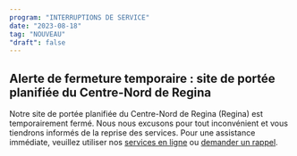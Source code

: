 ```yaml
---
program: "INTERRUPTIONS DE SERVICE"
date: "2023-08-18"
tag: "NOUVEAU"
"draft": false
---
```


## Alerte de fermeture temporaire : site de portée planifiée du Centre-Nord de Regina

Notre site de portée planifiée du Centre-Nord de Regina (Regina) est temporairement fermé. Nous nous excusons pour tout inconvénient et vous tiendrons informés de la reprise des services. Pour une assistance immédiate, veuillez utiliser nos [services en ligne](https://www.canada.ca/fr/emploi-developpement-social/ministere/portefeuille/service-canada.html) ou [demander un rappel](https://eservices.canada.ca/fr/service/).